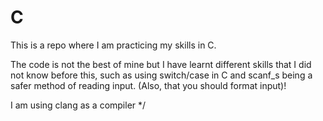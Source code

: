 # C


This is a repo where I am practicing my skills in C.


The code is not the best of mine but I have learnt different skills that I did not know before this,
such as using switch/case in C and scanf_s being a safer method of reading input. (Also, that you should format input)!


I am using clang as a compiler
*/
